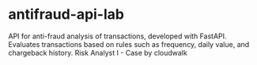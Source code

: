 # antifraud-api-lab
API for anti-fraud analysis of transactions, developed with FastAPI. Evaluates transactions based on rules such as frequency, daily value, and chargeback history. Risk Analyst I - Case by cloudwalk
